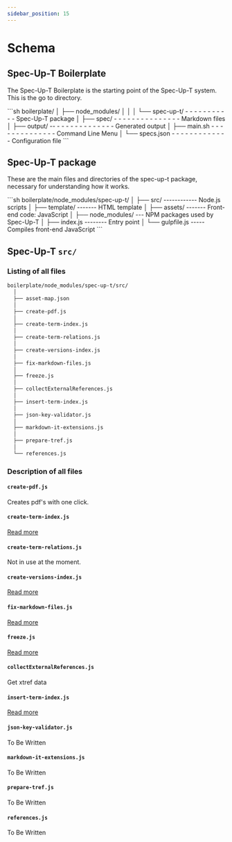 ```yaml
---
sidebar_position: 15
---
```

# Schema

## Spec-Up-T Boilerplate

The Spec-Up-T Boilerplate is the starting point of the Spec-Up-T system. This is the go to directory.

<div class="filesystemlayout">
```sh
boilerplate/
  │
  ├── node_modules/
  │   │
  │   └── spec-up-t/ - - - - - - - - - - - Spec-Up-T package
  │
  ├── spec/  - - - - - - - - - - - - - - - Markdown files
  │
  ├── output/ -- - - - - - - - - - - - - - Generated output
  │
  ├── main.sh  - - - - - - - - - - - - - - Command Line Menu
  │
  └── specs.json - - - - - - - - - - - - - Configuration file
```
</div>

## Spec-Up-T package

These are the main files and directories of the spec-up-t package, necessary for understanding how it works.

<div class="filesystemlayout">
```sh
boilerplate/node_modules/spec-up-t/
  │
  ├── src/ ------------ Node.js scripts
  │
  ├── template/ ------- HTML template
  │
  ├── assets/   ------- Front-end code: JavaScript
  │
  ├── node_modules/ --- NPM packages used by Spec-Up-T
  │
  ├── index.js -------- Entry point
  │
  └── gulpfile.js ----- Compiles front-end JavaScript
```
</div>

## Spec-Up-T `src/`

### Listing of all files

<div class="filesystemlayout">

```sh
boilerplate/node_modules/spec-up-t/src/
  │
  ├── asset-map.json
  │
  ├── create-pdf.js
  │
  ├── create-term-index.js
  │
  ├── create-term-relations.js
  │
  ├── create-versions-index.js
  │
  ├── fix-markdown-files.js
  │
  ├── freeze.js
  │
  ├── collectExternalReferences.js
  │
  ├── insert-term-index.js
  │
  ├── json-key-validator.js
  │
  ├── markdown-it-extensions.js
  │
  ├── prepare-tref.js
  │
  └── references.js

```

</div>

### Description of all files

#### `create-pdf.js`

Creates pdf's with one click.

#### `create-term-index.js`

[Read more](./workflow-abstraction.md#create-term-indexjs)

#### `create-term-relations.js`

Not in use at the moment.

#### `create-versions-index.js`

[Read more](./workflow-abstraction.md#create-versions-indexjs)

#### `fix-markdown-files.js`

[Read more](./workflow-abstraction.md#fix-markdown-filesjs)

#### `freeze.js`

[Read more](./workflow-abstraction.md#menu-option-8-freeze-specification)

#### `collectExternalReferences.js`

Get xtref data

#### `insert-term-index.js`

[Read more](./workflow-abstraction.md#insert-term-indexjs)

#### `json-key-validator.js`

To Be Written

#### `markdown-it-extensions.js`

To Be Written

#### `prepare-tref.js`

To Be Written

#### `references.js`

To Be Written